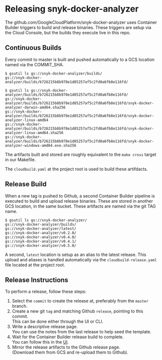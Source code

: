 # Releasing snyk-docker-analyzer

The github.com/GoogleCloudPlatform/snyk-docker-analyzer uses Container Builder triggers to build and release binaries.
These triggers are setup via the Cloud Console, but the builds they execute live in this repo.

## Continuous Builds

Every commit to master is built and pushed automatically to a GCS location named via the COMMIT_SHA.

```shell
$ gsutil ls gs://snyk-docker-analyzer/builds/
gs://snyk-docker-analyzer/builds/b726215b8b978e1d85257af5c2fd0a6fb8e116fd/

$ gsutil ls gs://snyk-docker-analyzer/builds/b726215b8b978e1d85257af5c2fd0a6fb8e116fd/
gs://snyk-docker-analyzer/builds/b726215b8b978e1d85257af5c2fd0a6fb8e116fd/snyk-docker-analyzer-darwin-amd64.sha256
gs://snyk-docker-analyzer/builds/b726215b8b978e1d85257af5c2fd0a6fb8e116fd/snyk-docker-analyzer-linux-amd64
gs://snyk-docker-analyzer/builds/b726215b8b978e1d85257af5c2fd0a6fb8e116fd/snyk-docker-analyzer-linux-amd64.sha256
gs://snyk-docker-analyzer/builds/b726215b8b978e1d85257af5c2fd0a6fb8e116fd/snyk-docker-analyzer-windows-amd64.exe.sha256
```

The artifacts built and stored are roughly equivalent to the `make cross` target in our Makefile.

The `cloudbuild.yaml` at the project root is used to build these artifdacts.

## Release Build

When a new tag is pushed to Github, a second Container Builder pipeline is executed to build and upload release binaries.
These are stored in another GCS location, in the same bucket.
These artifacts are named via the git TAG name.

```shell
$ gsutil ls gs://snyk-docker-analyzer/
gs://snyk-docker-analyzer/builds/
gs://snyk-docker-analyzer/latest/
gs://snyk-docker-analyzer/v0.2.0/
gs://snyk-docker-analyzer/v0.4.0/
gs://snyk-docker-analyzer/v0.4.1/
gs://snyk-docker-analyzer/v0.5.0/
```

A second, `latest` location is setup as an alias to the latest release.
This upload and aliases is handled automatically via the `cloudbuild-release.yaml` file located at the project root.

## Release Instructions

To perform a release, follow these steps:

1. Select the `commit` to create the release at, preferably from the `master` branch.
2. Create a new git `tag` and matching Github `release`, pointing to this commit.  
  This can be done either through the UI or CLI.
3. Write a descriptive release page.  
  You can use the notes from the last release to help seed the template.
3. Wait for the Container Builder release build to complete.  
 You can follow this in the [UI](https://cloud.google.com/gcr/triggers).
4. Mirror the release artifacts to the Github release page.  
 (Download them from GCS and re-upload them to Github).
